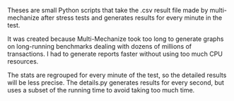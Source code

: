 Theses are small Python scripts that take the .csv result file made by multi-mechanize after stress tests and generates results for every minute in the test.

It was created because Multi-Mechanize took too long to generate graphs on long-running benchmarks dealing with dozens of millions of transactions. I had to generate reports faster without using too much CPU resources.

The stats are regrouped for every minute of the test, so the detailed results will be less precise. The details.py generates results for every second, but uses a subset of the running time to avoid taking too much time.
